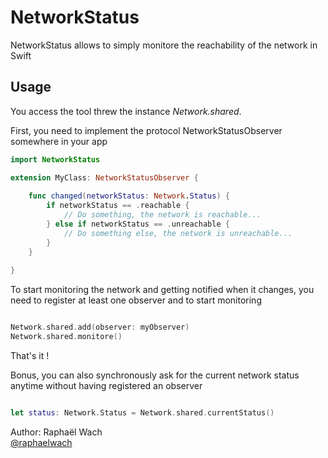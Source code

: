 # NetworkStatus

NetworkStatus allows to simply monitore the reachability of the network in Swift

## Usage

You access the tool threw the instance *Network.shared*.

First, you need to implement the protocol NetworkStatusObserver somewhere in your app

```swift
import NetworkStatus

extension MyClass: NetworkStatusObserver {
	
	func changed(networkStatus: Network.Status) {
		if networkStatus == .reachable {
			// Do something, the network is reachable...
		} else if networkStatus == .unreachable {
			// Do something else, the network is unreachable...
		}
	}
	
}
```

To start monitoring the network and getting notified when it changes, you need to register at least one observer and to start monitoring

```swift

Network.shared.add(observer: myObserver)
Network.shared.monitore()

```

That's it !

Bonus, you can also synchronously ask for the current network status anytime without having registered an observer

```swift

let status: Network.Status = Network.shared.currentStatus()

```

Author: Raphaël Wach  
[@raphaelwach](https://twitter.com/raphaelwach)
